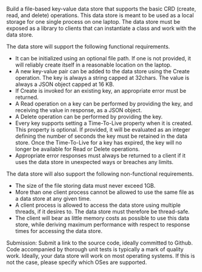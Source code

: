 Build a file-based key-value data store that supports the basic CRD (create, read, and delete)
operations. This data store is meant to be used as a local storage for one single process on 
one laptop. The data store must be exposed as a library to clients that can instantiate a 
class and work with the data store.

The data store will support the following functional requirements. 
- It can be initialized using an optional file path. If one is not provided, it will reliably create itself in a reasonable location on the laptop.
- A new key-value pair can be added to the data store using the Create operation. The key is always a string capped at 32chars. The value is always a JSON object capped at 16 KB.
- If Create is invoked for an existing key, an appropriate error must be returned.
- A Read operation on a key can be performed by providing the key, and receiving the value in response, as a JSON object.
- A Delete operation can be performed by providing the key.
- Every key supports setting a Time-To-Live property when it is created. This property is optional. If provided, it will be evaluated as an integer defining the number of seconds the key must be retained in the data store. Once the Time-To-Live for a key has expired, the key will no longer be available for Read or Delete operations.
- Appropriate error responses must always be returned to a client if it uses the data store in unexpected ways or breaches any limits. 

The data store will also support the following non-functional requirements.
- The size of the file storing data must never exceed 1GB.
- More than one client process cannot be allowed to use the same file as a data store at any given time.
- A client process is allowed to access the data store using multiple threads, if it desires to. The data store must therefore be thread-safe.
- The client will bear as little memory costs as possible to use this data store, while deriving maximum performance with respect to response times for accessing the data store. 

Submission: Submit a link to the source code, ideally committed to Github. Code accompanied by thorough unit tests is typically a mark of quality work. Ideally, your data store will work on most operating systems. If this is not the case, please specify which OSes are supported.